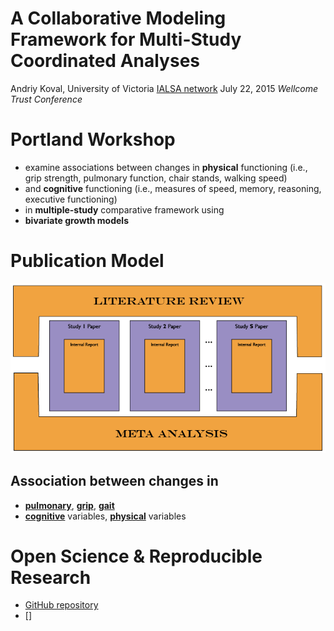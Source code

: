 <style type="text/css">
.small-code pre code {
   font-size: 1.1em;
}
</style>

A Collaborative Modeling Framework for Multi-Study Coordinated Analyses
========================================================
Andriy Koval, University of Victoria
[IALSA network](http://ialsa.org)
July 22, 2015
*Wellcome Trust Conference*

Portland Workshop
======

-  examine associations between changes in **physical** functioning
 (i.e., grip strength, pulmonary function, chair stands, walking speed)
-  and **cognitive** functioning (i.e., measures of speed, memory, reasoning, executive functioning)
- in **multiple-study** comparative framework using
- **bivariate growth models**


Publication Model
======
![pub](test.png)
## Association between changes in
- [**pulmonary**](./projects/pulmonary/README.md), [**grip**](./projects/grip/README.md),  [**gait**](./projects/gait/README.md)
- [**cognitive**](./projects/cognitive/README.md) variables,  [**physical**](./projects/physical/README.md) variables

Open Science & Reproducible Research
====

- [GitHub repository](https://github.com/IALSA/IALSA-2015-Portland)
- []






